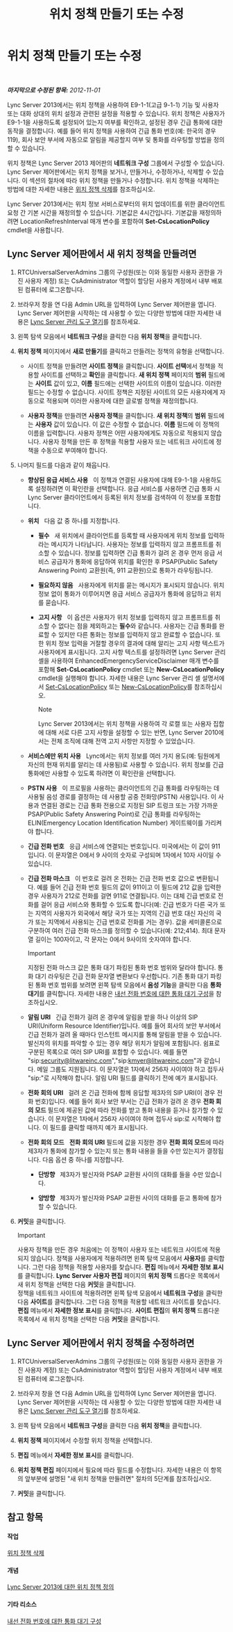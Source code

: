 ﻿---
title: 위치 정책 만들기 또는 수정
TOCTitle: 위치 정책 만들기 또는 수정
ms:assetid: 10338418-4da4-42df-b231-f52098c08dae
ms:mtpsurl: https://technet.microsoft.com/ko-kr/library/JJ687971(v=OCS.15)
ms:contentKeyID: 49885650
ms.date: 08/10/2015
mtps_version: v=OCS.15
ms.translationtype: HT
---

# 위치 정책 만들기 또는 수정

 

_**마지막으로 수정된 항목:** 2012-11-01_

Lync Server 2013에서는 위치 정책을 사용하여 E9-1-1(고급 9-1-1) 기능 및 사용자 또는 대화 상대의 위치 설정과 관련된 설정을 적용할 수 있습니다. 위치 정책은 사용자가 E9-1-1을 사용하도록 설정되어 있는지 여부를 확인하고, 설정된 경우 긴급 통화에 대한 동작을 결정합니다. 예를 들어 위치 정책을 사용하여 긴급 통화 번호(예: 한국의 경우 119), 회사 보안 부서에 자동으로 알림을 제공할지 여부 및 통화를 라우팅할 방법을 정의할 수 있습니다.

위치 정책은 Lync Server 2013 제어판의 **네트워크 구성** 그룹에서 구성할 수 있습니다. Lync Server 제어판에서는 위치 정책을 보거나, 만들거나, 수정하거나, 삭제할 수 있습니다. 이 섹션의 절차에 따라 위치 정책을 만들거나 수정합니다. 위치 정책을 삭제하는 방법에 대한 자세한 내용은 [위치 정책 삭제](lync-server-2013-deleting-a-location-policy.md)를 참조하십시오.

Lync Server 2013에서는 위치 정보 서비스로부터의 위치 업데이트를 위한 클라이언트 요청 간 기본 시간을 재정의할 수 있습니다. 기본값은 4시간입니다. 기본값을 재정의하려면 LocationRefreshInterval 매개 변수를 포함하여 **Set-CsLocationPolicy** cmdlet을 사용합니다.

## Lync Server 제어판에서 새 위치 정책을 만들려면

1.  RTCUniversalServerAdmins 그룹의 구성원(또는 이와 동일한 사용자 권한을 가진 사용자 계정) 또는 CsAdministrator 역할이 할당된 사용자 계정에서 내부 배포된 컴퓨터에 로그온합니다.

2.  브라우저 창을 연 다음 Admin URL을 입력하여 Lync Server 제어판을 엽니다. Lync Server 제어판을 시작하는 데 사용할 수 있는 다양한 방법에 대한 자세한 내용은 [Lync Server 관리 도구 열기](lync-server-2013-open-lync-server-administrative-tools.md)를 참조하세요.

3.  왼쪽 탐색 모음에서 **네트워크 구성**을 클릭한 다음 **위치 정책**을 클릭합니다.

4.  **위치 정책** 페이지에서 **새로 만들기**를 클릭하고 만들려는 정책의 유형을 선택합니다.
    
      - 사이트 정책을 만들려면 **사이트 정책**을 클릭합니다. **사이트 선택**에서 정책을 적용할 사이트를 선택하고 **확인**을 클릭합니다. **새 위치 정책** 페이지의 **범위** 필드에는 **사이트** 값이 있고, **이름** 필드에는 선택한 사이트의 이름이 있습니다. 이러한 필드는 수정할 수 없습니다. 사이트 정책은 지정된 사이트의 모든 사용자에게 자동으로 적용되며 이러한 사용자에 대한 글로벌 정책을 재정의합니다.
    
      - **사용자 정책**을 만들려면 **사용자 정책**을 클릭합니다. **새 위치 정책**의 **범위** 필드에는 **사용자** 값이 있습니다. 이 값은 수정할 수 없습니다. **이름** 필드에 이 정책의 이름을 입력합니다. 사용자 정책은 어떤 사용자에게도 자동으로 적용되지 않습니다. 사용자 정책을 만든 후 정책을 적용할 사용자 또는 네트워크 사이트에 정책을 수동으로 부여해야 합니다.

5.  나머지 필드를 다음과 같이 채웁니다.
    
      - **향상된 응급 서비스 사용**   이 정책과 연결된 사용자에 대해 E9-1-1을 사용하도록 설정하려면 이 확인란을 선택합니다. 응급 서비스를 사용하면 긴급 통화 시 Lync Server 클라이언트에서 등록된 위치 정보를 검색하여 이 정보를 포함합니다.
    
      - **위치**   다음 값 중 하나를 지정합니다.
        
          - **필수**   새 위치에서 클라이언트를 등록할 때 사용자에게 위치 정보를 입력하라는 메시지가 나타납니다. 사용자는 정보를 입력하지 않고 프롬프트를 취소할 수 있습니다. 정보를 입력하면 긴급 통화가 걸려 온 경우 먼저 응급 서비스 공급자가 통화에 응답하여 위치를 확인한 후 PSAP(Public Safety Answering Point) 교환원(즉, 911 교환원)으로 통화가 라우팅됩니다.
        
          - **필요하지 않음**   사용자에게 위치를 묻는 메시지가 표시되지 않습니다. 위치 정보 없이 통화가 이루어지면 응급 서비스 공급자가 통화에 응답하고 위치를 묻습니다.
        
          - **고지 사항**   이 옵션은 사용자가 위치 정보를 입력하지 않고 프롬프트를 취소할 수 없다는 점을 제외하고는 **필수**와 같습니다. 사용자는 긴급 통화를 완료할 수 있지만 다른 통화는 정보를 입력하지 않고 완료할 수 없습니다. 또한 위치 정보 입력을 거절할 경우의 결과에 대해 알리는 고지 사항 텍스트가 사용자에게 표시됩니다. 고지 사항 텍스트를 설정하려면 Lync Server 관리 셸을 사용하여 EnhancedEmergencyServiceDisclaimer 매개 변수를 포함해 **Set-CsLocationPolicy** cmdlet 또는 **New-CsLocationPolicy** cmdlet을 실행해야 합니다. 자세한 내용은 Lync Server 관리 셸 설명서에서 [Set-CsLocationPolicy](set-cslocationpolicy.md) 또는 [New-CsLocationPolicy](new-cslocationpolicy.md)를 참조하십시오.
            

            > [!NOTE]
            > Lync Server 2013에서는 위치 정책을 사용하여 각 로캘 또는 사용자 집합에 대해 서로 다른 고지 사항을 설정할 수 있는 반면, Lync Server 2010에서는 전체 조직에 대해 전역 고지 사항만 지정할 수 있었습니다.

    
      - **서비스에만 위치 사용**   Lync에서는 위치 정보를 여러 가지 용도(예: 팀원에게 자신의 현재 위치를 알리는 데 사용됨)로 사용할 수 있습니다. 위치 정보를 긴급 통화에만 사용할 수 있도록 하려면 이 확인란을 선택합니다.
    
      - **PSTN 사용**   이 프로필을 사용하는 클라이언트의 긴급 통화를 라우팅하는 데 사용될 음성 경로를 결정하는 데 사용할 공중 전화망(PSTN) 사용입니다. 이 사용과 연결된 경로는 긴급 통화 전용으로 지정된 SIP 트렁크 또는 가장 가까운 PSAP(Public Safety Answering Point)로 긴급 통화를 라우팅하는 ELIN(Emergency Location Identification Number) 게이트웨이를 가리켜야 합니다.
    
      - **긴급 전화 번호**   응급 서비스에 연결되는 번호입니다. 미국에서는 이 값이 911입니다. 이 문자열은 0에서 9 사이의 숫자로 구성되며 1자에서 10자 사이일 수 있습니다.
    
      - **긴급 전화 마스크**   이 번호로 걸려 온 전화는 긴급 전화 번호 값으로 변환됩니다. 예를 들어 긴급 전화 번호 필드의 값이 911이고 이 필드에 212 값을 입력한 경우 사용자가 212로 전화를 걸면 911로 연결됩니다. 이는 대체 긴급 번호로 전화를 걸어 응급 서비스와 통화할 수 있도록 합니다(예: 긴급 번호가 다른 국가 또는 지역의 사용자가 외국에서 해당 국가 또는 지역의 긴급 번호 대신 자신의 국가 또는 지역에서 사용되는 긴급 번호로 전화를 거는 경우). 값을 세미콜론으로 구분하여 여러 긴급 전화 마스크를 정의할 수 있습니다(예: 212;414). 최대 문자열 길이는 100자이고, 각 문자는 0에서 9사이의 숫자여야 합니다.
        

        > [!IMPORTANT]
        > 지정된 전화 마스크 값은 통화 대기 파킹된 통화 번호 범위와 달라야 합니다. 통화 대기 라우팅은 긴급 전화 문자열 변환보다 우선합니다. 기존 통화 대기 파킹된 통화 번호 범위를 보려면 왼쪽 탐색 모음에서 <STRONG>음성 기능</STRONG>을 클릭한 다음 <STRONG>통화 대기</STRONG>를 클릭합니다. 자세한 내용은 <A href="lync-server-2013-configure-phone-number-extensions-for-parking-calls.md">내선 전화 번호에 대한 통화 대기 구성</A>을 참조하십시오.

    
      - **알림 URI**   긴급 전화가 걸려 온 경우에 알림을 받을 하나 이상의 SIP URI(Uniform Resource Identifier)입니다. 예를 들어 회사의 보안 부서에서 긴급 전화가 걸려 올 때마다 인스턴트 메시지를 통해 알림을 받을 수 있습니다. 발신자의 위치를 파악할 수 있는 경우 해당 위치가 알림에 포함됩니다. 쉼표로 구분된 목록으로 여러 SIP URI를 포함할 수 있습니다. 예를 들면 "sip:security@litwareinc.com","sip:kmyer@litwareinc.com"과 같습니다. 메일 그룹도 지원됩니다. 이 문자열은 1자에서 256자 사이여야 하고 접두사 "sip:"로 시작해야 합니다. 알림 URI 필드를 클릭하기 전에 예가 표시됩니다.
    
      - **전화 회의 URI**   걸려 온 긴급 전화에 함께 응답할 제3자의 SIP URI(이 경우 전화 번호)입니다. 예를 들어 회사 보안 부서는 긴급 전화가 걸려 온 경우 **전화 회의 모드** 필드에 제공된 값에 따라 전화를 받고 통화 내용을 듣거나 참가할 수 있습니다. 이 문자열은 1자에서 256자 사이여야 하며 접두사 sip:로 시작해야 합니다. 이 필드를 클릭할 때까지 예가 표시됩니다.
    
      - **전화 회의 모드**   **전화 회의 URI** 필드에 값을 지정한 경우 **전화 회의 모드**에 따라 제3자가 통화에 참가할 수 있는지 또는 통화 내용을 들을 수만 있는지가 결정됩니다. 다음 옵션 중 하나를 지정합니다.
        
          - **단방향**   제3자가 발신자와 PSAP 교환원 사이의 대화를 들을 수만 있습니다.
        
          - **양방향**   제3자가 발신자와 PSAP 교환원 사이의 대화를 듣고 통화에 참가할 수 있습니다.

6.  **커밋**을 클릭합니다.
    

    > [!IMPORTANT]
    > 사용자 정책을 만든 경우 처음에는 이 정책이 사용자 또는 네트워크 사이트에 적용되지 않습니다. 정책을 사용자에게 적용하려면 왼쪽 탐색 모음에서 <STRONG>사용자</STRONG>를 클릭합니다. 그런 다음 정책을 적용할 사용자를 찾습니다. <STRONG>편집</STRONG> 메뉴에서 <STRONG>자세한 정보 표시</STRONG>를 클릭합니다. <STRONG>Lync Server 사용자 편집</STRONG> 페이지의 <STRONG>위치 정책</STRONG> 드롭다운 목록에서 새 위치 정책을 선택한 다음 <STRONG>커밋</STRONG>을 클릭합니다.<BR>정책을 네트워크 사이트에 적용하려면 왼쪽 탐색 모음에서 <STRONG>네트워크 구성</STRONG>을 클릭한 다음 <STRONG>사이트</STRONG>를 클릭합니다. 그런 다음 정책을 적용할 네트워크 사이트를 찾습니다. <STRONG>편집</STRONG> 메뉴에서 <STRONG>자세한 정보 표시</STRONG>를 클릭합니다. <STRONG>사이트 편집</STRONG>의 <STRONG>위치 정책</STRONG> 드롭다운 목록에서 새 위치 정책을 선택한 다음 <STRONG>커밋</STRONG>을 클릭합니다.



## Lync Server 제어판에서 위치 정책을 수정하려면

1.  RTCUniversalServerAdmins 그룹의 구성원(또는 이와 동일한 사용자 권한을 가진 사용자 계정) 또는 CsAdministrator 역할이 할당된 사용자 계정에서 내부 배포된 컴퓨터에 로그온합니다.

2.  브라우저 창을 연 다음 Admin URL을 입력하여 Lync Server 제어판을 엽니다. Lync Server 제어판을 시작하는 데 사용할 수 있는 다양한 방법에 대한 자세한 내용은 [Lync Server 관리 도구 열기](lync-server-2013-open-lync-server-administrative-tools.md)를 참조하세요.

3.  왼쪽 탐색 모음에서 **네트워크 구성**을 클릭한 다음 **위치 정책**을 클릭합니다.

4.  **위치 정책** 페이지에서 수정할 위치 정책을 선택합니다.

5.  **편집** 메뉴에서 **자세한 정보 표시**를 클릭합니다.

6.  **위치 정책 편집** 페이지에서 필요에 따라 필드를 수정합니다. 자세한 내용은 이 항목의 앞부분에 설명된 "새 위치 정책을 만들려면" 절차의 5단계를 참조하십시오.

7.  **커밋**을 클릭합니다.

## 참고 항목

#### 작업

[위치 정책 삭제](lync-server-2013-deleting-a-location-policy.md)  

#### 개념

[Lync Server 2013에 대한 위치 정책 정의](lync-server-2013-defining-the-location-policy.md)  

#### 기타 리소스

[내선 전화 번호에 대한 통화 대기 구성](lync-server-2013-configure-phone-number-extensions-for-parking-calls.md)


